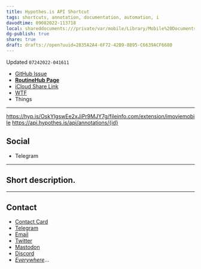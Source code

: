 ```yaml
---
title: Hypothes.is API Shortcut
tags: shortcuts, annotation, documentation, automation, i
davodtime: 09082022-113718
local: shareddocuments:///private/var/mobile/Library/Mobile%20Documents/iCloud~md~obsidian/Documents/OBSHIDDIAN/drafts/2835A2A4-6F72-42B9-8895-C6639ACF6680.md
dg-publish: true
share: true
draft: drafts://open?uuid=2835A2A4-6F72-42B9-8895-C6639ACF6680
---
```

Updated `07242022-041611`

- [GitHub Issue](https://github.com/extratone/i/issues/)
- [**RoutineHub Page**](https://routinehub.co/shortcut/)
- [iCloud Share Link]()
- [WTF](https://davidblue.wtf/drafts/2835A2A4-6F72-42B9-8895-C6639ACF6680.html)
- Things

---
https://hyp.is/OskYlgswEe2xJiPr9MJY7g/fileinfo.com/extension/imoviemobile
https://api.hypothes.is/api/annotations/{id}



## Social

- Telegram

---

## Short description.



---

## Contact

- [Contact Card](https://davidblue.wtf/db.vcf)
- [Telegram](https://t.me/extratone)
- [Email](mailto:davidblue@extratone.com) 
- [Twitter](https://twitter.com/NeoYokel)
- [Mastodon](https://mastodon.social/@DavidBlue)
- [Discord](https://discord.gg/0b9KQUKP858b0iZF)
- [*Everywhere*](https://raindrop.io/davidblue/social-directory-21059174)...